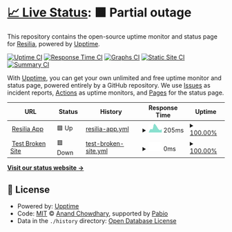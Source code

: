 # [📈 Live Status](https://resiliatech.github.io/resilia-app-monitor): <!--live status--> **🟧 Partial outage**

This repository contains the open-source uptime monitor and status page for [Resilia](https://www.resilia.com), powered by [Upptime](https://github.com/upptime/upptime).

[![Uptime CI](https://github.com/resiliatech/resilia-app-monitor/workflows/Uptime%20CI/badge.svg)](https://github.com/resiliatech/resilia-app-monitor/actions?query=workflow%3A%22Uptime+CI%22)
[![Response Time CI](https://github.com/resiliatech/resilia-app-monitor/workflows/Response%20Time%20CI/badge.svg)](https://github.com/resiliatech/resilia-app-monitor/actions?query=workflow%3A%22Response+Time+CI%22)
[![Graphs CI](https://github.com/resiliatech/resilia-app-monitor/workflows/Graphs%20CI/badge.svg)](https://github.com/resiliatech/resilia-app-monitor/actions?query=workflow%3A%22Graphs+CI%22)
[![Static Site CI](https://github.com/resiliatech/resilia-app-monitor/workflows/Static%20Site%20CI/badge.svg)](https://github.com/resiliatech/resilia-app-monitor/actions?query=workflow%3A%22Static+Site+CI%22)
[![Summary CI](https://github.com/resiliatech/resilia-app-monitor/workflows/Summary%20CI/badge.svg)](https://github.com/resiliatech/resilia-app-monitor/actions?query=workflow%3A%22Summary+CI%22)

With [Upptime](https://upptime.js.org), you can get your own unlimited and free uptime monitor and status page, powered entirely by a GitHub repository. We use [Issues](https://github.com/resiliatech/resilia-app-monitor/issues) as incident reports, [Actions](https://github.com/resiliatech/resilia-app-monitor/actions) as uptime monitors, and [Pages](https://resiliatech.github.io/resilia-app-monitor) for the status page.

<!--start: status pages-->
<!-- This summary is generated by Upptime (https://github.com/upptime/upptime) -->
<!-- Do not edit this manually, your changes will be overwritten -->
<!-- prettier-ignore -->
| URL | Status | History | Response Time | Uptime |
| --- | ------ | ------- | ------------- | ------ |
| <img alt="" src="https://icons.duckduckgo.com/ip3/app.resilia.com.ico" height="13"> [Resilia App](https://app.resilia.com) | 🟩 Up | [resilia-app.yml](https://github.com/resiliatech/resilia-app-monitor/commits/HEAD/history/resilia-app.yml) | <details><summary><img alt="Response time graph" src="./graphs/resilia-app/response-time-week.png" height="20"> 205ms</summary><br><a href="https://resiliatech.github.io/resilia-app-monitor/history/resilia-app"><img alt="Response time 225" src="https://img.shields.io/endpoint?url=https%3A%2F%2Fraw.githubusercontent.com%2Fresiliatech%2Fresilia-app-monitor%2FHEAD%2Fapi%2Fresilia-app%2Fresponse-time.json"></a><br><a href="https://resiliatech.github.io/resilia-app-monitor/history/resilia-app"><img alt="24-hour response time 154" src="https://img.shields.io/endpoint?url=https%3A%2F%2Fraw.githubusercontent.com%2Fresiliatech%2Fresilia-app-monitor%2FHEAD%2Fapi%2Fresilia-app%2Fresponse-time-day.json"></a><br><a href="https://resiliatech.github.io/resilia-app-monitor/history/resilia-app"><img alt="7-day response time 205" src="https://img.shields.io/endpoint?url=https%3A%2F%2Fraw.githubusercontent.com%2Fresiliatech%2Fresilia-app-monitor%2FHEAD%2Fapi%2Fresilia-app%2Fresponse-time-week.json"></a><br><a href="https://resiliatech.github.io/resilia-app-monitor/history/resilia-app"><img alt="30-day response time 224" src="https://img.shields.io/endpoint?url=https%3A%2F%2Fraw.githubusercontent.com%2Fresiliatech%2Fresilia-app-monitor%2FHEAD%2Fapi%2Fresilia-app%2Fresponse-time-month.json"></a><br><a href="https://resiliatech.github.io/resilia-app-monitor/history/resilia-app"><img alt="1-year response time 225" src="https://img.shields.io/endpoint?url=https%3A%2F%2Fraw.githubusercontent.com%2Fresiliatech%2Fresilia-app-monitor%2FHEAD%2Fapi%2Fresilia-app%2Fresponse-time-year.json"></a></details> | <details><summary><a href="https://resiliatech.github.io/resilia-app-monitor/history/resilia-app">100.00%</a></summary><a href="https://resiliatech.github.io/resilia-app-monitor/history/resilia-app"><img alt="All-time uptime 100.00%" src="https://img.shields.io/endpoint?url=https%3A%2F%2Fraw.githubusercontent.com%2Fresiliatech%2Fresilia-app-monitor%2FHEAD%2Fapi%2Fresilia-app%2Fuptime.json"></a><br><a href="https://resiliatech.github.io/resilia-app-monitor/history/resilia-app"><img alt="24-hour uptime 100.00%" src="https://img.shields.io/endpoint?url=https%3A%2F%2Fraw.githubusercontent.com%2Fresiliatech%2Fresilia-app-monitor%2FHEAD%2Fapi%2Fresilia-app%2Fuptime-day.json"></a><br><a href="https://resiliatech.github.io/resilia-app-monitor/history/resilia-app"><img alt="7-day uptime 100.00%" src="https://img.shields.io/endpoint?url=https%3A%2F%2Fraw.githubusercontent.com%2Fresiliatech%2Fresilia-app-monitor%2FHEAD%2Fapi%2Fresilia-app%2Fuptime-week.json"></a><br><a href="https://resiliatech.github.io/resilia-app-monitor/history/resilia-app"><img alt="30-day uptime 100.00%" src="https://img.shields.io/endpoint?url=https%3A%2F%2Fraw.githubusercontent.com%2Fresiliatech%2Fresilia-app-monitor%2FHEAD%2Fapi%2Fresilia-app%2Fuptime-month.json"></a><br><a href="https://resiliatech.github.io/resilia-app-monitor/history/resilia-app"><img alt="1-year uptime 100.00%" src="https://img.shields.io/endpoint?url=https%3A%2F%2Fraw.githubusercontent.com%2Fresiliatech%2Fresilia-app-monitor%2FHEAD%2Fapi%2Fresilia-app%2Fuptime-year.json"></a></details>
| <img alt="" src="https://icons.duckduckgo.com/ip3/thissitedoesnotexist.koj.co.ico" height="13"> [Test Broken Site](https://thissitedoesnotexist.koj.co) | 🟥 Down | [test-broken-site.yml](https://github.com/resiliatech/resilia-app-monitor/commits/HEAD/history/test-broken-site.yml) | <details><summary><img alt="Response time graph" src="./graphs/test-broken-site/response-time-week.png" height="20"> 0ms</summary><br><a href="https://resiliatech.github.io/resilia-app-monitor/history/test-broken-site"><img alt="Response time 0" src="https://img.shields.io/endpoint?url=https%3A%2F%2Fraw.githubusercontent.com%2Fresiliatech%2Fresilia-app-monitor%2FHEAD%2Fapi%2Ftest-broken-site%2Fresponse-time.json"></a><br><a href="https://resiliatech.github.io/resilia-app-monitor/history/test-broken-site"><img alt="24-hour response time 0" src="https://img.shields.io/endpoint?url=https%3A%2F%2Fraw.githubusercontent.com%2Fresiliatech%2Fresilia-app-monitor%2FHEAD%2Fapi%2Ftest-broken-site%2Fresponse-time-day.json"></a><br><a href="https://resiliatech.github.io/resilia-app-monitor/history/test-broken-site"><img alt="7-day response time 0" src="https://img.shields.io/endpoint?url=https%3A%2F%2Fraw.githubusercontent.com%2Fresiliatech%2Fresilia-app-monitor%2FHEAD%2Fapi%2Ftest-broken-site%2Fresponse-time-week.json"></a><br><a href="https://resiliatech.github.io/resilia-app-monitor/history/test-broken-site"><img alt="30-day response time 0" src="https://img.shields.io/endpoint?url=https%3A%2F%2Fraw.githubusercontent.com%2Fresiliatech%2Fresilia-app-monitor%2FHEAD%2Fapi%2Ftest-broken-site%2Fresponse-time-month.json"></a><br><a href="https://resiliatech.github.io/resilia-app-monitor/history/test-broken-site"><img alt="1-year response time 0" src="https://img.shields.io/endpoint?url=https%3A%2F%2Fraw.githubusercontent.com%2Fresiliatech%2Fresilia-app-monitor%2FHEAD%2Fapi%2Ftest-broken-site%2Fresponse-time-year.json"></a></details> | <details><summary><a href="https://resiliatech.github.io/resilia-app-monitor/history/test-broken-site">100.00%</a></summary><a href="https://resiliatech.github.io/resilia-app-monitor/history/test-broken-site"><img alt="All-time uptime 100.00%" src="https://img.shields.io/endpoint?url=https%3A%2F%2Fraw.githubusercontent.com%2Fresiliatech%2Fresilia-app-monitor%2FHEAD%2Fapi%2Ftest-broken-site%2Fuptime.json"></a><br><a href="https://resiliatech.github.io/resilia-app-monitor/history/test-broken-site"><img alt="24-hour uptime 100.00%" src="https://img.shields.io/endpoint?url=https%3A%2F%2Fraw.githubusercontent.com%2Fresiliatech%2Fresilia-app-monitor%2FHEAD%2Fapi%2Ftest-broken-site%2Fuptime-day.json"></a><br><a href="https://resiliatech.github.io/resilia-app-monitor/history/test-broken-site"><img alt="7-day uptime 100.00%" src="https://img.shields.io/endpoint?url=https%3A%2F%2Fraw.githubusercontent.com%2Fresiliatech%2Fresilia-app-monitor%2FHEAD%2Fapi%2Ftest-broken-site%2Fuptime-week.json"></a><br><a href="https://resiliatech.github.io/resilia-app-monitor/history/test-broken-site"><img alt="30-day uptime 100.00%" src="https://img.shields.io/endpoint?url=https%3A%2F%2Fraw.githubusercontent.com%2Fresiliatech%2Fresilia-app-monitor%2FHEAD%2Fapi%2Ftest-broken-site%2Fuptime-month.json"></a><br><a href="https://resiliatech.github.io/resilia-app-monitor/history/test-broken-site"><img alt="1-year uptime 100.00%" src="https://img.shields.io/endpoint?url=https%3A%2F%2Fraw.githubusercontent.com%2Fresiliatech%2Fresilia-app-monitor%2FHEAD%2Fapi%2Ftest-broken-site%2Fuptime-year.json"></a></details>

<!--end: status pages-->

[**Visit our status website →**](https://resiliatech.github.io/resilia-app-monitor)

## 📄 License

- Powered by: [Upptime](https://github.com/upptime/upptime)
- Code: [MIT](./LICENSE) © [Anand Chowdhary](https://anandchowdhary.com), supported by [Pabio](https://pabio.com)
- Data in the `./history` directory: [Open Database License](https://opendatacommons.org/licenses/odbl/1-0/)
